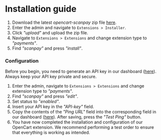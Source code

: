 # Installation guide

1. Download the latest *opencart-scanpay* zip file [here](../../releases).
2. Enter the admin and navigate to `Extensions > Installer`.
3. Click *"upload"* and upload the zip file.
4. Navigate to `Extensions > Extensions` and change extension type to *"payments"*.
5. Find *"scanpay"* and press *"install"*.

### Configuration
Before you begin, you need to generate an API key in our dashboard ([here](https://dashboard.scanpay.dk/settings/api)). Always keep your API key private and secure.

1. Enter the admin, navigate to `Extensions > Extensions` and change extension type to *"payments"*.
2. Find *"scanpay"* and press *"edit"*.
3. Set status to *"enabled"*.
4. Insert your API key in the *"API-key"* field.
5. Copy the contents of the *"Ping URL"* field into the corresponding field in our dashboard ([here](https://dashboard.scanpay.dk/settings/api)). After saving, press the *"Test Ping"* button.
6. You have now completed the installation and configuration of our OpenCart extension. We recommend performing a test order to ensure that everything is working as intended.
